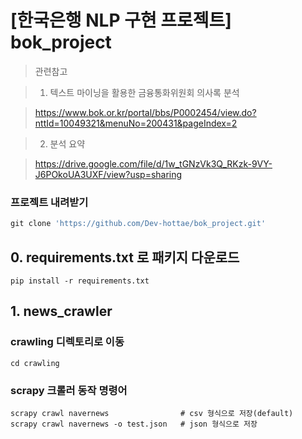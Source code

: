 [한국은행 NLP 구현 프로젝트] bok_project
=============
> 관련참고 

> 1. 텍스트 마이닝을 활용한 금융통화위원회 의사록 분석

> https://www.bok.or.kr/portal/bbs/P0002454/view.do?nttId=10049321&menuNo=200431&pageIndex=2

> 2. 분석 요약

> https://drive.google.com/file/d/1w_tGNzVk3Q_RKzk-9VY-J6POkoUA3UXF/view?usp=sharing

### 프로젝트 내려받기
```python
git clone 'https://github.com/Dev-hottae/bok_project.git'
```

## 0. requirements.txt 로 패키지 다운로드
```
pip install -r requirements.txt
```

## 1. news_crawler 
### crawling 디렉토리로 이동
```
cd crawling
```

### scrapy 크롤러 동작 명령어
```
scrapy crawl navernews                # csv 형식으로 저장(default)
scrapy crawl navernews -o test.json   # json 형식으로 저장
```
